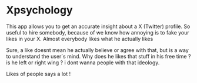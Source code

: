 # Xpsychology


This app allows you to get an accurate insight about a X (Twitter) profile. So useful to hire somebody, because of we know how annoying is to fake your likes in your X. Almost everybody likes what he actually likes

Sure, a like doesnt mean he actually believe or agree with that, but is a way to understand the user´s mind. Why does he likes that stuff in his free time ? is he left or right wing ? i dont wanna people with that ideology. 

Likes of people says a lot ! 
